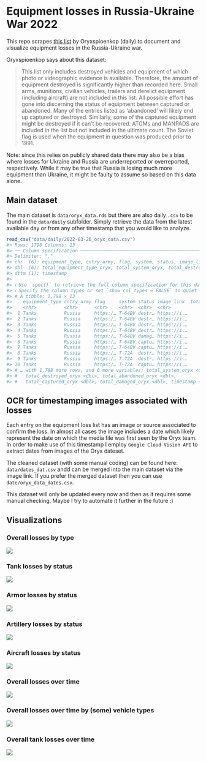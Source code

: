 
<!-- README.md is generated from README.Rmd. Please edit that file -->

# Equipment losses in Russia-Ukraine War 2022

This repo scrapes [this
list](https://www.oryxspioenkop.com/2022/02/attack-on-europe-documenting-equipment.html)
by Oryxspioenkop (daily) to document and visualize equipment losses in
the Russia-Ukraine war.

Oryxspioenkop says about this dataset:

> This list only includes destroyed vehicles and equipment of which
> photo or videographic evidence is available. Therefore, the amount of
> equipment destroyed is significantly higher than recorded here. Small
> arms, munitions, civilian vehicles, trailers and derelict equipment
> (including aircraft) are not included in this list. All possible
> effort has gone into discerning the status of equipment between
> captured or abandoned. Many of the entries listed as ‘abandoned’ will
> likely end up captured or destroyed. Similarly, some of the captured
> equipment might be destroyed if it can’t be recovered. ATGMs and
> MANPADS are included in the list but not included in the ultimate
> count. The Soviet flag is used when the equipment in question was
> produced prior to 1991.

Note: since this relies on publicly shared data there may also be a bias
where losses for Ukraine and Russia are underreported or overreported,
respectively. While it may be true that Russia is losing much more
equipment than Ukraine, it might be faulty to assume so based on this
data alone.

## Main dataset

The main dataset is `data/oryx_data.rds` but there are also daily `.csv`
to be found in the `data/daily` subfolder. Simply retrieve the data from
the latest available day or from any other timestamp that you would like
to analyze.

``` r
read_csv("data/daily/2022-03-26_oryx_data.csv")
#> Rows: 1798 Columns: 13
#> ── Column specification ────────────────────────────────────────────────────────
#> Delimiter: ","
#> chr  (6): equipment_type, cntry_army, flag, system, status, image_link
#> dbl  (6): total_equipment_type_oryx, total_system_oryx, total_destroyed_oryx...
#> dttm (1): timestamp
#> 
#> ℹ Use `spec()` to retrieve the full column specification for this data.
#> ℹ Specify the column types or set `show_col_types = FALSE` to quiet this message.
#> # A tibble: 1,798 × 13
#>    equipment_type cntry_army flag     system status image_link  total_equipment…
#>    <chr>          <chr>      <chr>    <chr>  <chr>  <chr>                  <dbl>
#>  1 Tanks          Russia     https:/… T-64BV destr… https://i.…                7
#>  2 Tanks          Russia     https:/… T-64BV destr… https://i.…                7
#>  3 Tanks          Russia     https:/… T-64BV destr… https://i.…                7
#>  4 Tanks          Russia     https:/… T-64BV destr… https://i.…                7
#>  5 Tanks          Russia     https:/… T-64BV damag… https://i.…                7
#>  6 Tanks          Russia     https:/… T-64BV captu… https://i.…                7
#>  7 Tanks          Russia     https:/… T-64BV captu… https://i.…                7
#>  8 Tanks          Russia     https:/… T-72A  destr… https://i.…                8
#>  9 Tanks          Russia     https:/… T-72A  destr… https://i.…                8
#> 10 Tanks          Russia     https:/… T-72A  captu… https://i.…                8
#> # … with 1,788 more rows, and 6 more variables: total_system_oryx <dbl>,
#> #   total_destroyed_oryx <dbl>, total_abandoned_oryx <dbl>,
#> #   total_captured_oryx <dbl>, total_damaged_oryx <dbl>, timestamp <dttm>
```

## OCR for timestamping images associated with losses

Each entry on the equipment loss list has an image or source associated
to confirm the loss. In almost all cases the image includes a date which
likely represent the date on which the media file was first seen by the
Oryx team. In order to make use of this timestamp I employ
`Google Cloud Vision API` to extract dates from images of the Oryx
dateset.

The cleaned dataset (with some manual coding) can be found here:
`data/dates_dat.csv` andd can be merged into the main dataset via the
image link. If you prefer the merged dataset then you can use
`date/oryx_data_dates.csv`.

This dataset will only be updated every now and then as it requires some
manual checking. Maybe I try to automate it further in the future :)

## Visualizations

### Overall losses by type

![](img/overall_losses.png)

### Tank losses by status

![](img/tank_losses.png)

### Armor losses by status

![](img/armor_losses.png)

### Artillery losses by status

![](img/artillery_losses.png)

### Aircraft losses by status

![](img/aircraft_losses.png)

### Overall losses over time

![](img/overall_losses_time.png)

### Overall losses over time by (some) vehicle types

![](img/vehicle_losses_time.png)

### Overall tank losses over time

![](img/tank_losses_time.png)

